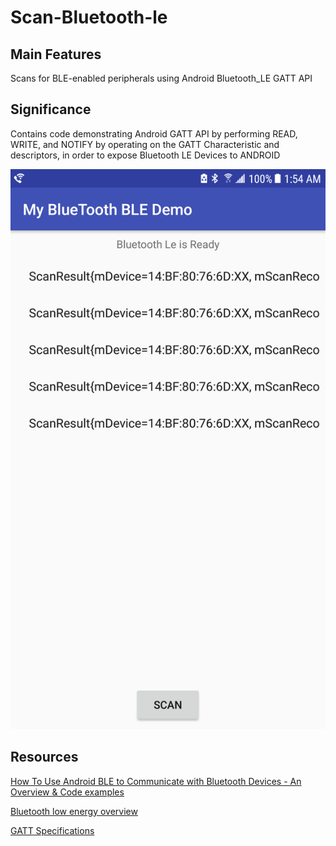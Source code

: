 # Scan-Bluetooth-le
## Main Features
Scans for BLE-enabled peripherals using Android Bluetooth_LE GATT API

## Significance
Contains code demonstrating Android GATT API by performing READ, WRITE, and NOTIFY by operating on the GATT Characteristic and descriptors, in order to expose Bluetooth LE Devices to ANDROID

![List of Bluetooth devices](app/images/Screenshot_devices.png)

## Resources
[How To Use Android BLE to Communicate with Bluetooth Devices - An Overview & Code examples](https://medium.com/@avigezerit/bluetooth-low-energy-on-android-22bc7310387a)

[Bluetooth low energy overview](https://developer.android.com/guide/topics/connectivity/bluetooth-le#notification)

[GATT Specifications](https://www.bluetooth.com/specifications/gatt)
